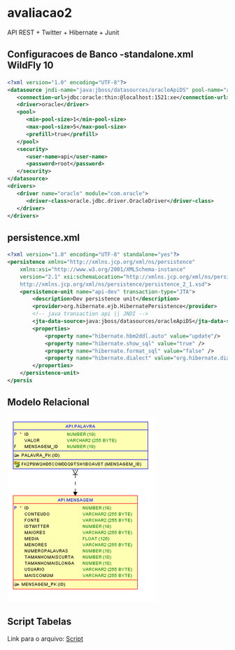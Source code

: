 # avaliacao2
API REST + Twitter + Hibernate + Junit


## Configuracoes de Banco -standalone.xml WildFly 10

```xml
<?xml version="1.0" encoding="UTF-8"?>
<datasource jndi-name="java:jboss/datasources/oracleApiDS" pool-name="apiDS" enabled="true">
   <connection-url>jdbc:oracle:thin:@localhost:1521:xe</connection-url>
   <driver>oracle</driver>
   <pool>
      <min-pool-size>1</min-pool-size>
      <max-pool-size>5</max-pool-size>
      <prefill>true</prefill>
   </pool>
   <security>
      <user-name>api</user-name>
      <password>root</password>
   </security>
</datasource>
<drivers>
   <driver name="oracle" module="com.oracle">
      <driver-class>oracle.jdbc.driver.OracleDriver</driver-class>
   </driver>
</drivers>
```

## persistence.xml

```xml
<?xml version="1.0" encoding="UTF-8" standalone="yes"?>
<persistence xmlns="http://xmlns.jcp.org/xml/ns/persistence"
    xmlns:xsi="http://www.w3.org/2001/XMLSchema-instance"
    version="2.1" xsi:schemaLocation="http://xmlns.jcp.org/xml/ns/persistence
    http://xmlns.jcp.org/xml/ns/persistence/persistence_2_1.xsd">
    <persistence-unit name="api-dev" transaction-type="JTA">
        <description>Dev persistence unit</description>
        <provider>org.hibernate.ejb.HibernatePersistence</provider>
        <!-- java transaction api || JNDI -->
        <jta-data-source>java:jboss/datasources/oracleApiDS</jta-data-source>
        <properties>
            <property name="hibernate.hbm2ddl.auto" value="update"/>
            <property name="hibernate.show_sql" value="true" />
            <property name="hibernate.format_sql" value="false" />
            <property name="hibernate.dialect" value="org.hibernate.dialect.OracleDialect"/>
        </properties>
    </persistence-unit>
</persis
```

## Modelo Relacional
![Link](https://github.com/marcusjpl/avaliacao2/blob/master/modelo.png)

## Script Tabelas
Link para o arquivo: [Script](https://github.com/marcusjpl/avaliacao2/blob/master/scriptAPI.sql)
